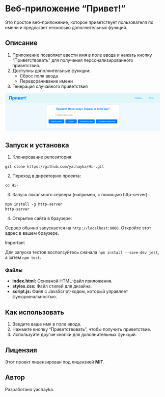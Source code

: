 # Веб-приложение “Привет!”
Это простое веб-приложение, которое приветствует пользователя по имени и предлагает несколько дополнительных функций.

## Описание

1. Приложение позволяет ввести имя в поле ввода и нажать кнопку “Приветствовать” для получения персонализированного приветствия.
2. Доступны дополнительные функции:
    - Сброс поля ввода
    - Переворачивание имени
3. Генерация случайного приветствия

![Привет! Я Лорем!](img/test1.png)

## Запуск и установка

1. Клонирование репозитория:

```
git clone https://github.com/yachayka/Hi-.git
```

2. Переход в директорию проекта:

```
cd Hi-
```

3. Запуск локального сервера (например, с помощью http-server):
```
npm install -g http-server
http-server
```

4. Открытие сайта в браузере:

Сервер обычно запускается на `http://localhost:8080`.
Откройте этот адрес в вашем браузере.

> [!IMPORTANT]
> Для запуска тестов восползуйтесь сначала `npm install --save-dev jest`, а затем `npm test`.

### Файлы

- <b>index.html:</b> Основной HTML-файл приложения.
- <b>styles.css:</b> Файл стилей для дизайна.
- <b>script.js:</b> Файл с JavaScript-кодом, который управляет функциональностью.

## Как использовать

1. Введите ваше имя в поле ввода.
2. Нажмите кнопку “Приветствовать”, чтобы получить приветствие.
3. Используйте другие кнопки для дополнительных функций.

## Лицензия
Этот проект лицензирован под лицензией <b>MIT</b>.

## Автор
Разработано yachayka.